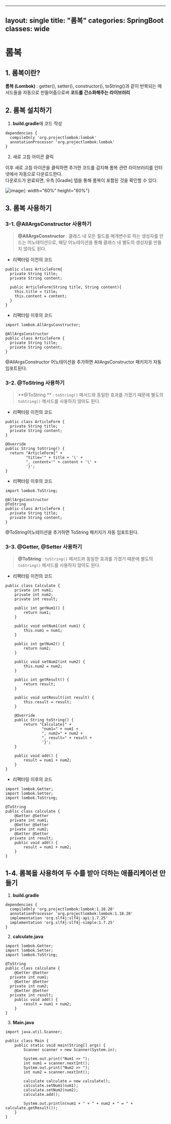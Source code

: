 
---
layout: single
title: "롬복"
categories: SpringBoot
classes: wide
---

# 롬복

## 1. 롬복이란?
**롬복 (Lombok)** : getter(), setter(), constructor(), toString()과 같이 반복되는 메서드들을 자동으로 만들어줌으로써 **코드를 간소화해주는 라이브러리** <br>

## 2. 롬복 설치하기

1. **build.gradle**에 코드 작성
```
dependencies {
  compileOnly 'org.projectlombok:lombok'
  annotationProcessor 'org.projectlombok:lombok'
}
```

2. 새로 고침 아이콘 클릭

이후 새로 고침 아이콘을 클릭하면 추가한 코드를 감지해 롬복 관련 라이브러리를 인터넷에서 자동으로 다운로드한다. <br>
다운로드가 완료되면, 우측 [Gradle] 탭을 통해 롬복이 포함된 것을 확인할 수 있다. <br>

![image](https://github.com/Y0-0N63/STUDY-4242-Ver.2/assets/144354615/d5be6370-9c5b-407c-9ab3-93397f676270){: width="60%" height="60%"}


## 3. 롬복 사용하기

### 3-1. @AllArgsConstructor 사용하기
> **@AllArgsConstructor** : 클래스 내 모든 필드를 매개변수로 하는 생성자를 만드는 어노테이션으로, 해당 어노테이션을 통해 클래스 내 별도의 생성자를 만들지 않아도 된다.

- 리팩터링 이전의 코드

```
public class ArticleForm{
  private String title;
  private String content;

  public ArticleForm(String title, String content){
    this.title = title;
    this.content = content;	
  }
}
```

- 리팩터링 이후의 코드

```
import lombok.AllArgsConstructor;

@AllArgsConstructor
public class ArticleForm {
  private String title;
  private String content;
}
```

@AllArgsConstructor 어노테이션을 추가하면 AllArgsConstructor 패키지가 자동 임포트된다.

### 3-2. @ToString 사용하기
> **@ToString ** : `toString()` 메서드와 동일한 효과를 가졌기 때문에 별도의 `toString()` 메서드를 사용하지 않아도 된다.
- 리팩터링 이전의 코드

```
public class ArticleForm {
  private String title;
  private String content;
}

@Override
public String toString() {
  return "ArticleForm{" +
         "title='" + title + '\' +
         ", content='" + content + '\' +
         '}';
}
```

- 리팩터링 이후의 코드

```
import lombok.ToString;

@AllArgsConstructor
@ToString
public class ArticleForm {
  private String title;
  private String content;
}
```

@ToString어노테이션을 추가하면 ToString 패키지가 자동 임포트된다.

### 3-3. @Getter, @Setter 사용하기

> **@ToString** : `toString()` 메서드와 동일한 효과를 가졌기 때문에 별도의 `toString()` 메서드를 사용하지 않아도 된다.


- 리팩터링 이전의 코드

```
public class Calculate {
    private int num1;
    private int num2;
    private int result;

    public int getNum1() {
        return num1;
    }

    public void setNum1(int num1) {
        this.num1 = num1;
    }

    public int getNum2() {
        return num2;
    }

    public void setNum2(int num2) {
        this.num2 = num2;
    }

    public int getResult() {
        return result;
    }

    public void setResult(int result) {
        this.result = result;
    }

    @Override
    public String toString() {
        return "Calculate{" +
                "num1=" + num1 +
                ", num2=" + num2 +
                ", result=" + result +
                '}';
    }

    public void add() {
        result = num1 + num2;
    }
}
```

- 리팩터링 이후의 코드

```
import lombok.Getter;  
import lombok.Setter;  
import lombok.ToString;  
  
@ToString  
public class calculate {  
    @Getter @Setter  
  private int num1;  
    @Getter @Setter  
  private int num2;  
    @Getter @Setter  
  private int result;  
    public void add() {  
        result = num1 + num2;  
    }  
}
```

## 1-4. 롬복을 사용하여 두 수를 받아 더하는 애플리케이션 만들기

1. **build.gradle**

```
dependencies {  
  compileOnly 'org.projectlombok:lombok:1.18.20'  
  annotationProcessor 'org.projectlombok:lombok:1.18.20'  
  implementation 'org.slf4j:slf4j-api:1.7.25'  
  implementation 'org.slf4j:slf4j-simple:1.7.25'  
}  
```

2. **calculate.java**

```
import lombok.Getter;  
import lombok.Setter;  
import lombok.ToString;  
  
@ToString  
public class calculate {  
    @Getter @Setter  
  private int num1;  
    @Getter @Setter  
  private int num2;  
    @Getter @Setter  
  private int result;  
    public void add() {  
        result = num1 + num2;  
    }  
}
```

3. **Main.java**

```
import java.util.Scanner;  
  
public class Main {  
    public static void main(String[] args) {  
        Scanner scanner = new Scanner(System.in);  
  
        System.out.print("Num1 >> ");  
        int num1 = scanner.nextInt();  
        System.out.print("Num2 >> ");  
        int num2 = scanner.nextInt();  
  
        calculate calculate = new calculate();  
        calculate.setNum1(num1);  
        calculate.setNum2(num2);  
        calculate.add();  
  
        System.out.println(num1 + " + " + num2 + " = " + calculate.getResult());  
    }  
}
```
